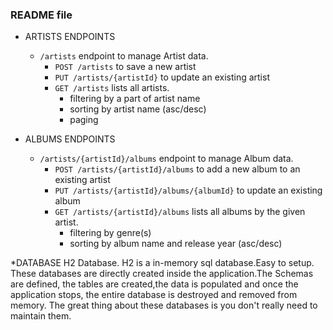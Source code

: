### README file ###



* ARTISTS ENDPOINTS
  * `/artists` endpoint to manage Artist data. 
      * `POST /artists` to save a new artist
      * `PUT /artists/{artistId}` to update an existing artist
      * `GET /artists` lists all artists. 
        * filtering by a part of artist name
        * sorting by artist name (asc/desc)
        * paging

* ALBUMS ENDPOINTS
  * `/artists/{artistId}/albums` endpoint to manage Album data. 
      * `POST /artists/{artistId}/albums` to add a new album to an existing artist
      * `PUT /artists/{artistId}/albums/{albumId}` to update an existing album
      * `GET /artists/{artistId}/albums` lists all albums by the given artist. 
        * filtering by genre(s)
        * sorting by album name and release year (asc/desc)
        
 *DATABASE
 H2 Database. H2 is a in-memory sql database.Easy to setup.
 These databases are directly created inside the application.The Schemas are defined, the tables are created,the data is populated 
 and once the application stops, the entire database is destroyed and removed from memory.
 The great thing about these databases is you don't really need to maintain them.
 
 
 
 
